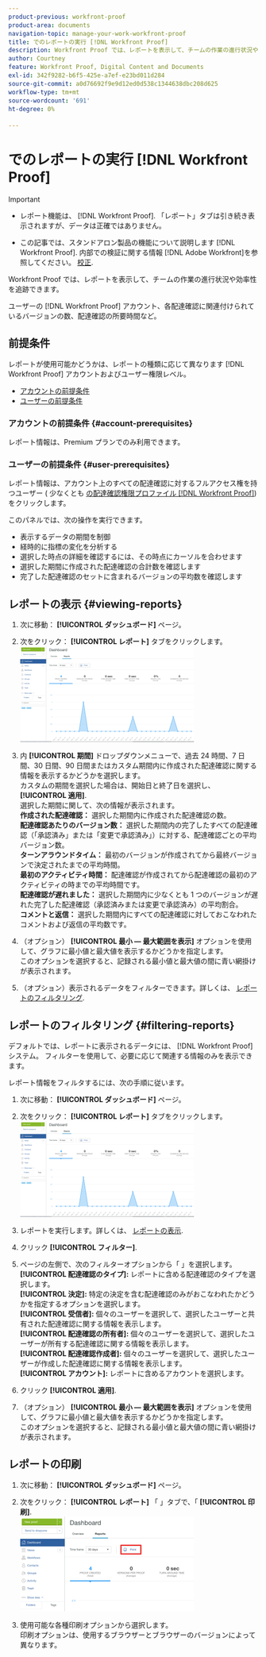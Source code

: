 ```yaml
---
product-previous: workfront-proof
product-area: documents
navigation-topic: manage-your-work-workfront-proof
title: でのレポートの実行 [!DNL Workfront Proof]
description: Workfront Proof では、レポートを表示して、チームの作業の進行状況や効率性を追跡できます。
author: Courtney
feature: Workfront Proof, Digital Content and Documents
exl-id: 342f9282-b6f5-425e-a7ef-e23bd011d284
source-git-commit: a0d76692f9e9d12ed0d538c1344638dbc208d625
workflow-type: tm+mt
source-wordcount: '691'
ht-degree: 0%

---
```


# でのレポートの実行 [!DNL Workfront Proof]


>[!IMPORTANT]
>
>* <span class="previe">レポート機能は、 [!DNL Workfront Proof]. 「レポート」タブは引き続き表示されますが、データは正確ではありません。</span>
> 
>* この記事では、スタンドアロン製品の機能について説明します [!DNL Workfront Proof]. 内部での検証に関する情報 [!DNL Adobe Workfront]を参照してください。 [校正](../../../review-and-approve-work/proofing/proofing.md).


Workfront Proof では、レポートを表示して、チームの作業の進行状況や効率性を追跡できます。

ユーザーの [!DNL Workfront Proof] アカウント、各配達確認に関連付けられているバージョンの数、配達確認の所要時間など。

## 前提条件

レポートが使用可能かどうかは、レポートの種類に応じて異なります [!DNL Workfront Proof] アカウントおよびユーザー権限レベル。

* [アカウントの前提条件](#account-prerequisites)
* [ユーザーの前提条件](#user-prerequisites)

### アカウントの前提条件 {#account-prerequisites}

レポート情報は、Premium プランでのみ利用できます。

### ユーザーの前提条件 {#user-prerequisites}

レポート情報は、アカウント上のすべての配達確認に対するフルアクセス権を持つユーザー ( 少なくとも [の配達確認権限プロファイル [!DNL Workfront Proof]](../../../workfront-proof/wp-acct-admin/account-settings/proof-perm-profiles-in-wp.md)) をクリックします。

このパネルでは、次の操作を実行できます。

* 表示するデータの期間を制御
* 経時的に指標の変化を分析する
* 選択した時点の詳細を確認するには、その時点にカーソルを合わせます
* 選択した期間に作成された配達確認の合計数を確認します
* 完了した配達確認のセットに含まれるバージョンの平均数を確認します

## レポートの表示 {#viewing-reports}

1. 次に移動： **[!UICONTROL ダッシュボード]** ページ。
1. 次をクリック： **[!UICONTROL レポート]** タブをクリックします。\
   ![proof_reports.png](assets/proof-reports-350x193.png)

1. 内 **[!UICONTROL 期間]** ドロップダウンメニューで、過去 24 時間、7 日間、30 日間、90 日間またはカスタム期間内に作成された配達確認に関する情報を表示するかどうかを選択します。\
   カスタムの期間を選択した場合は、開始日と終了日を選択し、 **[!UICONTROL 適用]**.\
   選択した期間に関して、次の情報が表示されます。\
   **作成された配達確認：** 選択した期間内に作成された配達確認の数。\
   **配達確認あたりのバージョン数：** 選択した期間内の完了したすべての配達確認（「承認済み」または「変更で承認済み」）に対する、配達確認ごとの平均バージョン数。\
   **ターンアラウンドタイム：** 最初のバージョンが作成されてから最終バージョンで決定されたまでの平均時間。\
   **最初のアクティビティ時間：** 配達確認が作成されてから配達確認の最初のアクティビティの時までの平均時間です。\
   **配達確認が遅れました：** 選択した期間内に少なくとも 1 つのバージョンが遅れた完了した配達確認（承認済みまたは変更で承認済み）の平均割合。\
   **コメントと返信：** 選択した期間内にすべての配達確認に対しておこなわれたコメントおよび返信の平均数です。

1. （オプション） **[!UICONTROL 最小 — 最大範囲を表示]** オプションを使用して、グラフに最小値と最大値を表示するかどうかを指定します。\
   このオプションを選択すると、記録される最小値と最大値の間に青い網掛けが表示されます。

1. （オプション）表示されるデータをフィルターできます。詳しくは、 [レポートのフィルタリング](#filtering-reports).

## レポートのフィルタリング {#filtering-reports}

デフォルトでは、レポートに表示されるデータには、 [!DNL Workfront Proof] システム。 フィルターを使用して、必要に応じて関連する情報のみを表示できます。

レポート情報をフィルタするには、次の手順に従います。

1. 次に移動： **[!UICONTROL ダッシュボード]** ページ。
1. 次をクリック： **[!UICONTROL レポート]** タブをクリックします。\
   ![proof_reports.png](assets/proof-reports-350x193.png)

1. レポートを実行します。詳しくは、 [レポートの表示](#viewing-reports).
1. クリック **[!UICONTROL フィルター]**.

1. ページの左側で、次のフィルターオプションから「 」を選択します。\
   **[!UICONTROL 配達確認のタイプ]:** レポートに含める配達確認のタイプを選択します。\
   **[!UICONTROL 決定]:** 特定の決定を含む配達確認のみがおこなわれたかどうかを指定するオプションを選択します。\
   **[!UICONTROL 受信者]:** 個々のユーザーを選択して、選択したユーザーと共有された配達確認に関する情報を表示します。\
   **[!UICONTROL 配達確認の所有者]:** 個々のユーザーを選択して、選択したユーザーが所有する配達確認に関する情報を表示します。\
   **[!UICONTROL 配達確認作成者]:** 個々のユーザーを選択して、選択したユーザーが作成した配達確認に関する情報を表示します。\
   **[!UICONTROL アカウント]:** レポートに含めるアカウントを選択します。

1. クリック **[!UICONTROL 適用]**.
1. （オプション） **[!UICONTROL 最小 — 最大範囲を表示]** オプションを使用して、グラフに最小値と最大値を表示するかどうかを指定します。\
   このオプションを選択すると、記録される最小値と最大値の間に青い網掛けが表示されます。

## レポートの印刷

1. 次に移動： **[!UICONTROL ダッシュボード]** ページ。
1. 次をクリック： **[!UICONTROL レポート]** 「 」タブで、「 **[!UICONTROL 印刷]**.\
   ![proof_reports_print.png](assets/proof-reports-print-350x191.png)

1. 使用可能な各種印刷オプションから選択します。\
   印刷オプションは、使用するブラウザーとブラウザーのバージョンによって異なります。
